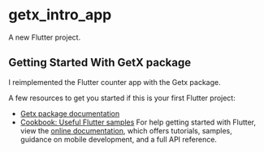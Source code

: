 # getx_intro_app

A new Flutter project.

## Getting Started With GetX package

 I reimplemented the Flutter counter app with the Getx package.

A few resources to get you started if this is your first Flutter project:

- [Getx package documentation](https://pub.dev/packages/get)
- [Cookbook: Useful Flutter samples](https://flutter.dev/docs/cookbook)
For help getting started with Flutter, view the 
[online documentation](https://flutter.dev/docs), which offers tutorials,
samples, guidance on mobile development, and a full API reference.
